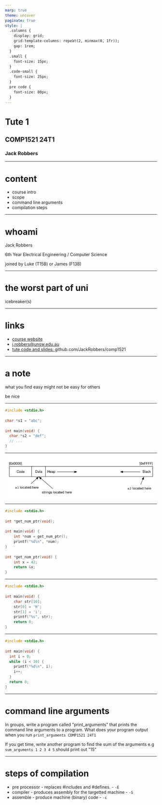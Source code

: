 ```yaml
---
marp: true
theme: uncover
paginate: true
style: |
  .columns {
    display: grid;
    grid-template-columns: repeat(2, minmax(0, 1fr));
    gap: 1rem;
  }
  .small {
    font-size: 15px;
  }
  .code-small {
    font-size: 25px;
  }
  pre code {
    font-size: 80px;
  }
---
```


# Tute 1 
## COMP1521 24T1
### Jack Robbers

---

# content

* course intro
* scope
* command line arguments
* compilation steps

---

# whoami

Jack Robbers

6th Year Electrical Engineering / Computer Science

joined by Luke (T15B) or James (F13B)

---

# the worst part of uni

icebreaker(s)

---

# links

* [course website](https://cgi.cse.unsw.edu.au/~cs1521/24T1)
* [j.robbers@unsw.edu.au](mailto:j.robbers@unsw.edu.au)
* [tute code and slides: ](https://github.com/JackRobbers/comp1521/tree/main/24T1) github.com/JackRobbers/comp1521

---

# a note

what you find easy might not be easy for others

be nice

---

```c
#include <stdio.h>

char *s1 = "abc";

int main(void) {
  char *s2 = "def";
  // ...
}
```

---

![](binary.png)

---

```c
#include <stdio.h>

int *get_num_ptr(void);

int main(void) {
    int *num = get_num_ptr();
    printf("%d\n", *num);
}

int *get_num_ptr(void) {
    int x = 42;
    return &x;
}
```

---

```c
#include <stdio.h>

int main(void) {
    char str[10];
    str[0] = 'H';
    str[1] = 'i';
    printf("%s", str);
    return 0;
}
```

---

```c
#include <stdio.h>

int main(void) {
  int i = 0;
  while (i < 10) {
    printf("%d\n", i);
    i++;
  }
  return 0;
}
```

---

# command line arguments

In groups, write a program called "print_arguments" that prints the command line arguments to a program. What does your program output when you run `print_arguments COMP1521 24T1`

If you get time, write another program to find the sum of the arguments e.g `sum_arguments 1 2 3 4 5` should print out "15"

---

# steps of compilation

* pre processor - replaces #includes and #defines. - `-E`
* compiler - produces assembly for the targetted machine - `-S`
* assemble - produce machine (binary) code - `-c`